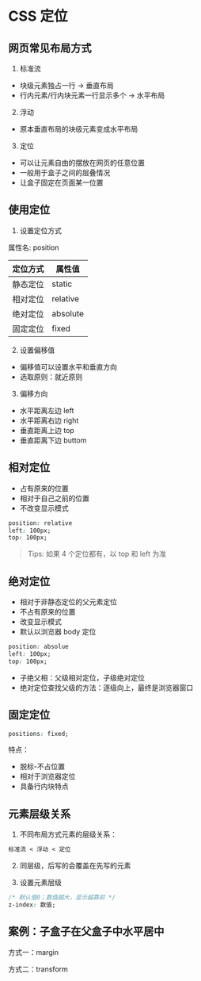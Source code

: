 # CSS 定位

## 网页常见布局方式

1. 标准流

- 块级元素独占一行 -> 垂直布局
- 行内元素/行内块元素一行显示多个 -> 水平布局

2. 浮动

- 原本垂直布局的块级元素变成水平布局

3. 定位

- 可以让元素自由的摆放在网页的任意位置
- 一般用于盒子之间的层叠情况
- 让盒子固定在页面某一位置



## 使用定位

1. 设置定位方式

属性名: position

| 定位方式 | 属性值   |
| -------- | -------- |
| 静态定位 | static   |
| 相对定位 | relative |
| 绝对定位 | absolute |
| 固定定位 | fixed    |

2. 设置偏移值

- 偏移值可以设置水平和垂直方向
- 选取原则：就近原则

3. 偏移方向

- 水平距离左边 left
- 水平距离右边 right
- 垂直距离上边 top
- 垂直距离下边 buttom



## 相对定位

- 占有原来的位置
- 相对于自己之前的位置
- 不改变显示模式

```css
position: relative
left: 100px;
top: 100px;

```

> Tips: 如果 4 个定位都有，以 top 和 left 为准



## 绝对定位

- 相对于非静态定位的父元素定位
- 不占有原来的位置
- 改变显示模式
- 默认以浏览器 body 定位

```css
position: absolue
left: 100px;
top: 100px;

```

- 子绝父相：父级相对定位，子级绝对定位
- 绝对定位查找父级的方法：逐级向上，最终是浏览器窗口



## 固定定位

```css
positions: fixed;

```

特点：

- 脱标-不占位置
- 相对于浏览器定位
- 具备行内块特点



## 元素层级关系

1. 不同布局方式元素的层级关系：

```css
标准流 < 浮动 < 定位

```

2. 同层级，后写的会覆盖在先写的元素

3. 设置元素层级

```css
/* 默认值0；数值越大，显示越靠前 */
z-index: 数值;

```



## 案例：子盒子在父盒子中水平居中

方式一：margin

[](./demo/css-position-1.html ':include :type=code')

[](./demo/css-position-1.html ':include height=550')



方式二：transform

[](./demo/css-position-2.html ':include :type=code')

[](./demo/css-position-2.html ':include height=550')

